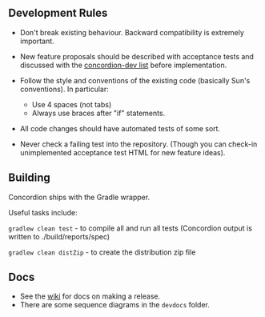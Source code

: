 Development Rules
-----------------

* Don't break existing behaviour. Backward compatibility is extremely important.

* New feature proposals should be described with acceptance tests and discussed with the [concordion-dev list](https://groups.google.com/forum/#!forum/concordion-dev) before implementation.

* Follow the style and conventions of the existing code (basically Sun's conventions). In particular:
  - Use 4 spaces (not tabs) 
  - Always use braces after "if" statements.

* All code changes should have automated tests of some sort.

* Never check a failing test into the repository. (Though you can check-in unimplemented acceptance test HTML for new feature ideas). 

Building
--------
Concordion ships with the Gradle wrapper.

Useful tasks include:

`gradlew clean test`
    - to compile all and run all tests (Concordion output is written to ./build/reports/spec)

`gradlew clean distZip`
    - to create the distribution zip file
    
Docs
----
 - See the [wiki](https://code.google.com/p/concordion/w/list) for docs on making a release.
 - There are some sequence diagrams in the `devdocs` folder.
